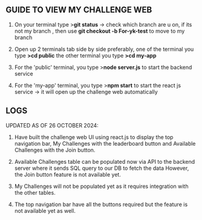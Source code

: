GUIDE TO VIEW MY CHALLENGE WEB 
-
1) On your terminal type >**git status** -> check which branch are u on, if its not my branch , then use **git checkout -b For-yk-test** to move to my branch
2) Open up 2 terminals tab side by side preferably, 
one of the terminal you type **>cd public** 
the other terminal you type **>cd my-app**

3) For the 'public' terminal, you type >**node server.js** to start the backend service
4) For the 'my-app' terminal, you type >**npm start** to start the react js service -> it will open up the challenge web automatically


LOGS 
-
UPDATED AS OF 26 OCTOBER 2024:
1) Have built the challenge web UI using react.js to display the top navigation bar, 
My Challenges with the leaderboard button and Available Challenges with the Join button.

2) Available Challenges table can be populated now via API to the backend server where it sends SQL query to our DB to fetch the data
   However, the Join button feature is not available yet.

3) My Challenges will not be populated yet as it requires integration with the other tables.

4) The top navigation bar have all the buttons required but the feature is not available yet as well.
